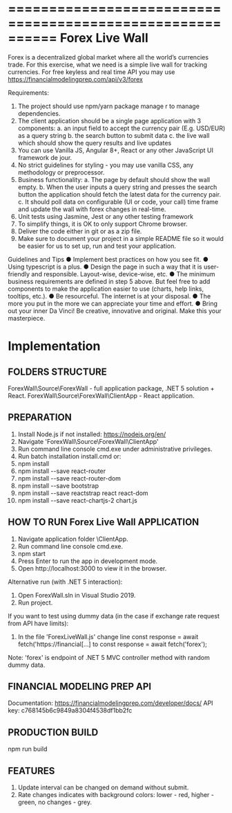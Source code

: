 ==========================================================
Forex Live Wall
==========================================================

Forex is a decentralized global market where all the world’s currencies trade. For this exercise, what
we need is a simple live wall for tracking currencies. For free keyless and real time API you may use
https://financialmodelingprep.com/api/v3/forex

Requirements:
1. The project should use npm/yarn package manage r to manage dependencies.
2. The client application should be a single page application with 3 components:
	a. an input field to accept the currency pair (E.g. USD/EUR) as a query string
	b. the search button to submit data
	c. the live wall which should show the query results and live updates
3. You can use Vanilla JS, Angular 8+, React or any other JavaScript UI framework de jour.
4. No strict guidelines for styling - you may use vanilla CSS, any methodology or preprocessor.
5. Business functionality:
	a. The page by default should show the wall empty.
	b. When the user inputs a query string and presses the search button the application should fetch the latest data for the currency pair.
	c. It should poll data on configurable (UI or code, your call) time frame and update the wall with forex changes in real-time.
6. Unit tests using Jasmine, Jest or any other testing framework
7. To simplify things, it is OK to only support Chrome browser.
8. Deliver the code either in git or as a zip file.
9. Make sure to document your project in a simple README file so it would be easier for us to set up, run and test your application.

Guidelines and Tips
● Implement best practices on how you see fit.
● Using typescript is a plus.
● Design the page in such a way that it is user-friendly and responsible. Layout-wise, device-wise, etc.
● The minimum business requirements are defined in step 5 above. But feel free to add components to make the application easier to use (charts, help links, tooltips, etc.).
● Be resourceful. The internet is at your disposal.
● The more you put in the more we can appreciate your time and effort.
● Bring out your inner Da Vinci! Be creative, innovative and original. Make this your masterpiece.

Implementation
==========================================================

FOLDERS STRUCTURE
----------------------------
ForexWall\Source\ForexWall				- full application package, .NET 5 solution + React.
ForexWall\Source\ForexWall\ClientApp	- React application.


PREPARATION
----------------------------
1. Install Node.js if not installed: https://nodejs.org/en/
2. Navigate 'ForexWall\Source\ForexWall\ClientApp'
3. Run command line console cmd.exe under administrative privileges.
4. Run batch installation install.cmd
or:
4. npm install
5. npm install --save react-router
6. npm install --save react-router-dom
7. npm install --save bootstrap
8. npm install --save reactstrap react react-dom
9. npm install --save react-chartjs-2 chart.js


HOW TO RUN Forex Live Wall APPLICATION
----------------------------
1. Navigate application folder \ClientApp.
2. Run command line console cmd.exe.
3. npm start
4. Press Enter to run the app in development mode.
5. Open http://localhost:3000 to view it in the browser.

Alternative run (with .NET 5 interaction):
1. Open ForexWall.sln in Visual Studio 2019.
2. Run project.

If you want to test using dummy data (in the case if exchange rate request from API have limits):
1. In the file 'ForexLiveWall.js' change line
	const response = await fetch('https://financial[...]
 to 
	const response = await fetch('forex');

Note: 'forex' is endpoint of .NET 5 MVC controller method with random dummy data.


FINANCIAL MODELING PREP API
----------------------------
Documentation: https://financialmodelingprep.com/developer/docs/
API key: c768145b6c9849a8304f4538df1bb2fc


PRODUCTION BUILD
----------------------------
npm run build


FEATURES
----------------------------
1. Update interval can be changed on demand without submit.
2. Rate changes indicates with background colors: lower - red, higher - green, no changes - grey.

